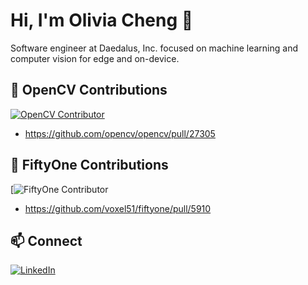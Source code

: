 # Hi, I'm Olivia Cheng 👋

Software engineer at Daedalus, Inc. focused on machine learning and computer vision for edge and on-device.

## 🤝 OpenCV Contributions
[![OpenCV Contributor](https://img.shields.io/badge/OpenCV-Contributor-brightgreen)](https://github.com/opencv/opencv/commits?author=yourusername)
- https://github.com/opencv/opencv/pull/27305

## 🤝 FiftyOne Contributions
[![FiftyOne Contributor](tbd)
- https://github.com/voxel51/fiftyone/pull/5910

## 📫 Connect
[![LinkedIn](https://img.shields.io/badge/LinkedIn-blue?style=flat&logo=linkedin)](linkedin.com/in/ocheng1)
